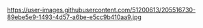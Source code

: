 https://user-images.githubusercontent.com/51200613/205516730-89ebe5e9-1493-4d57-a6be-e5cc9b410aa9.jpg
